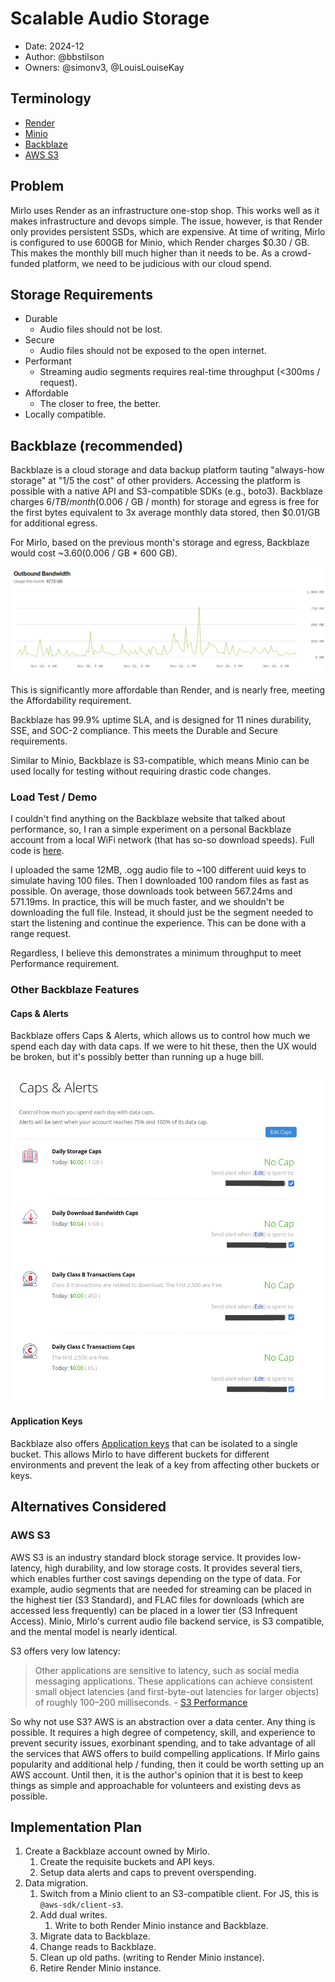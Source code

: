 # Scalable Audio Storage

* Date: 2024-12
* Author: @bbstilson
* Owners: @simonv3, @LouisLouiseKay

## Terminology

* [Render](https://render.com/)
* [Minio](https://min.io/)
* [Backblaze](https://www.backblaze.com/)
* [AWS S3](https://aws.amazon.com/s3/)

## Problem

Mirlo uses Render as an infrastructure one-stop shop. This works well as it makes infrastructure and devops simple. The issue, however, is that Render only provides persistent SSDs, which are expensive. At time of writing, Mirlo is configured to use 600GB for Minio, which Render charges $0.30 / GB. This makes the monthly bill much higher than it needs to be. As a crowd-funded platform, we need to be judicious with our cloud spend.

## Storage Requirements

* Durable
  * Audio files should not be lost.
* Secure
  * Audio files should not be exposed to the open internet.
* Performant
  * Streaming audio segments requires real-time throughput (<300ms / request).
* Affordable
  * The closer to free, the better.
* Locally compatible.

## Backblaze (recommended)

Backblaze is a cloud storage and data backup platform tauting "always-how storage" at "1/5 the cost" of other providers. Accessing the platform is possible with a native API and S3-compatible SDKs (e.g., boto3). Backblaze charges $6 / TB / month ($0.006 / GB / month) for storage and egress is free for the first bytes equivalent to 3x average monthly data stored, then $0.01/GB for additional egress.

For Mirlo, based on the previous month's storage and egress, Backblaze would cost ~$3.60 ($0.006 / GB * 600 GB).

![november egress](./assets/2024-12-scalable-audio-storage/image.png)

This is significantly more affordable than Render, and is nearly free, meeting the Affordability requirement.

Backblaze has 99.9% uptime SLA, and is designed for 11 nines durability, SSE, and SOC-2 compliance. This meets the Durable and Secure requirements.

Similar to Minio, Backblaze is S3-compatible, which means Minio can be used locally for testing without requiring drastic code changes.

### Load Test / Demo

I couldn't find anything on the Backblaze website that talked about performance, so, I ran a simple experiment on a personal Backblaze account from a local WiFi network (that has so-so download speeds). Full code is [here](https://github.com/bbstilson/backblaze-demo/).

I uploaded the same 12MB, .ogg audio file to ~100 different uuid keys to simulate having 100 files. Then I downloaded 100 random files as fast as possible. On average, those downloads took between 567.24ms and 571.19ms. In practice, this will be much faster, and we shouldn't be downloading the full file. Instead, it should just be the segment needed to start the listening and continue the experience. This can be done with a range request.

Regardless, I believe this demonstrates a minimum throughput to meet Performance requirement.

### Other Backblaze Features

#### Caps & Alerts

Backblaze offers Caps & Alerts, which allows us to control how much we spend each day with data caps. If we were to hit these, then the UX would be broken, but it's possibly better than running up a huge bill.

![backblaze caps and alerts view](./assets/2024-12-scalable-audio-storage/caps-and-alerts.png)

#### Application Keys

Backblaze also offers [Application keys](https://www.backblaze.com/docs/cloud-storage-application-keys) that can be isolated to a single bucket. This allows Mirlo to have different buckets for different environments and prevent the leak of a key from affecting other buckets or keys.

## Alternatives Considered

### AWS S3

AWS S3 is an industry standard block storage service. It provides low-latency, high durability, and low storage costs. It provides several tiers, which enables further cost savings depending on the type of data. For example, audio segments that are needed for streaming can be placed in the highest tier (S3 Standard), and FLAC files for downloads (which are accessed less frequently) can be placed in a lower tier (S3 Infrequent Access).  Minio, Mirlo's current audio file backend service, is S3 compatible, and the mental model is nearly identical.

S3 offers very low latency:

> Other applications are sensitive to latency, such as social media messaging applications. These applications can achieve consistent small object latencies (and first-byte-out latencies for larger objects) of roughly 100–200 milliseconds. - [S3 Performance](https://docs.aws.amazon.com/AmazonS3/latest/userguide/optimizing-performance.html)

So why not use S3? AWS is an abstraction over a data center. Any thing is possible. It requires a high degree of competency, skill, and experience to prevent security issues, exorbinant spending, and to take advantage of all the services that AWS offers to build compelling applications. If Mirlo gains popularity and additional help / funding, then it could be worth setting up an AWS account. Until then, it is the author's opinion that it is best to keep things as simple and approachable for volunteers and existing devs as possible.

## Implementation Plan

1) Create a Backblaze account owned by Mirlo.
   1) Create the requisite buckets and API keys.
   2) Setup data alerts and caps to prevent overspending.
2) Data migration.
   1) Switch from a Minio client to an S3-compatible client. For JS, this is `@aws-sdk/client-s3`.
   2) Add dual writes.
      1) Write to both Render Minio instance and Backblaze.
   3) Migrate data to Backblaze.
   4) Change reads to Backblaze.
   5) Clean up old paths. (writing to Render Minio instance).
   6) Retire Render Minio instance.
